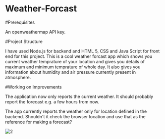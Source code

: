 # Weather-Forcast

#Prerequisites

An openweathermap API key.


#Project Structure

I have used Node.js for backend and HTML 5, CSS and Java Script for front end for this project. This is a cool weather forcast app which shows you current weather temprature of your location and gives you details of maximum and minimum temprature of whole day. It also gives you information about humidity and air pressure currently present in atmosphere.


#Working on Improvements

The application now only reports the current weather. It should probably report the forecast e.g. a few hours from now. 

The app currently reports the weather only for location defined in the backend. Shouldn't it check the browser location and use that as the reference for making a forecast? 

![2](https://user-images.githubusercontent.com/46816026/118390589-88df3a80-b64d-11eb-8f9b-a5bcaa6327bb.PNG)


